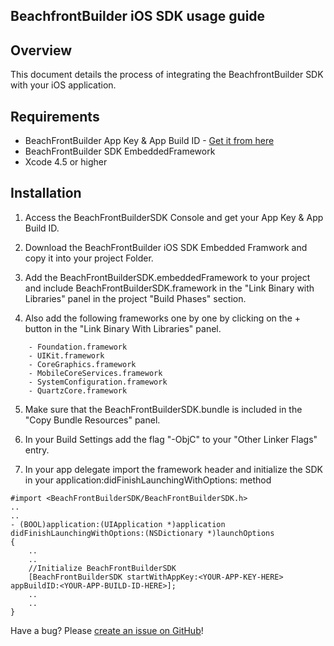## BeachfrontBuilder iOS SDK usage guide

## Overview
This document details the process of integrating the BeachfrontBuilder SDK with your iOS application. 

## Requirements

* BeachFrontBuilder App Key & App Build ID - [Get it from here](http://beachfrontbuilder.com/signup)
* BeachFrontBuilder SDK EmbeddedFramework
* Xcode 4.5 or higher

## Installation
1. Access the BeachFrontBuilderSDK Console and get your App Key & App Build ID.

2. Download the BeachFrontBuilder iOS SDK Embedded Framwork and copy it into your project Folder.

3. Add the BeachFrontBuilderSDK.embeddedFramework to your project and include BeachFrontBuilderSDK.framework in the "Link Binary with Libraries" panel in the project "Build Phases" section.

4. Also add the following frameworks one by one by clicking on the + button in the "Link Binary With Libraries" panel.
```
	- Foundation.framework
	- UIKit.framework
	- CoreGraphics.framework
	- MobileCoreServices.framework
	- SystemConfiguration.framework
	- QuartzCore.framework
```
5. Make sure that the BeachFrontBuilderSDK.bundle is included in the "Copy Bundle Resources" panel.

6. In your Build Settings add the flag "-ObjC" to your "Other Linker Flags" entry.

7. In your app delegate import the framework header and initialize the SDK in your application:didFinishLaunchingWithOptions: method

```
#import <BeachFrontBuilderSDK/BeachFrontBuilderSDK.h>
..
..
- (BOOL)application:(UIApplication *)application didFinishLaunchingWithOptions:(NSDictionary *)launchOptions
{	
	..
	..
    //Initialize BeachFrontBuilderSDK
    [BeachFrontBuilderSDK startWithAppKey:<YOUR-APP-KEY-HERE> appBuildID:<YOUR-APP-BUILD-ID-HERE>];
    ..
    ..
}
```
Have a bug? Please [create an issue on GitHub](https://github.com/beachfront/BeachFrontBuilder-iOS-SDK/issues)!